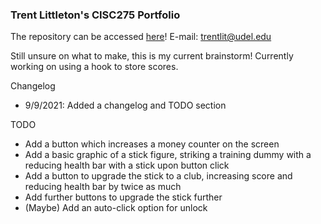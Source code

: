 ### Trent Littleton's CISC275 Portfolio
The repository can be accessed [here](https://github.com/trentlit/F21CISC275Portfolio)!
E-mail: trentlit@udel.edu



Still unsure on what to make, this is my current brainstorm! Currently working on using a hook to store scores.


Changelog
- 9/9/2021: Added a changelog and TODO section

TODO
- Add a button which increases a money counter on the screen 
- Add a basic graphic of a stick figure, striking a training dummy with a reducing health bar with a stick upon button click
- Add a button to upgrade the stick to a club, increasing score and reducing health bar by twice as much
- Add further buttons to upgrade the stick further
- (Maybe) Add an auto-click option for unlock
